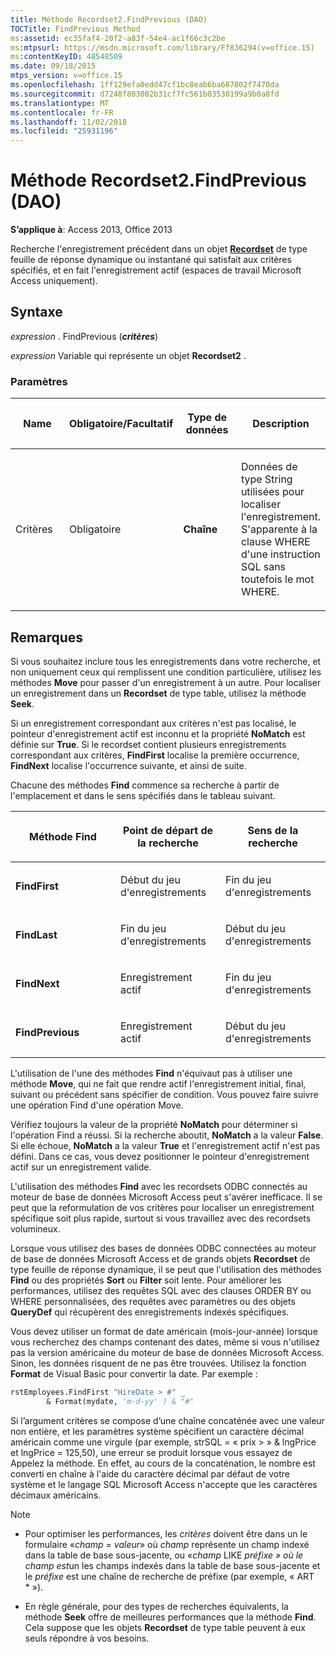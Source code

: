 ```yaml
---
title: Méthode Recordset2.FindPrevious (DAO)
TOCTitle: FindPrevious Method
ms:assetid: ec35faf4-20f2-a83f-54e4-ac1f66c3c2be
ms:mtpsurl: https://msdn.microsoft.com/library/Ff836294(v=office.15)
ms:contentKeyID: 48548509
ms.date: 09/18/2015
mtps_version: v=office.15
ms.openlocfilehash: 1ff129efa0edd47cf1bc8eab6ba687802f7470da
ms.sourcegitcommit: d7248f803002b31cf7fc561b03530199a9b0a8fd
ms.translationtype: MT
ms.contentlocale: fr-FR
ms.lasthandoff: 11/02/2018
ms.locfileid: "25931196"
---
```

# <a name="recordset2findprevious-method-dao"></a>Méthode Recordset2.FindPrevious (DAO)


**S’applique à**: Access 2013, Office 2013

Recherche l'enregistrement précédent dans un objet **[Recordset](recordset-object-dao.md)** de type feuille de réponse dynamique ou instantané qui satisfait aux critères spécifiés, et en fait l'enregistrement actif (espaces de travail Microsoft Access uniquement).

## <a name="syntax"></a>Syntaxe

*expression* . FindPrevious (***critères***)

*expression* Variable qui représente un objet **Recordset2** .

### <a name="parameters"></a>Paramètres

<table>
<colgroup>
<col style="width: 25%" />
<col style="width: 25%" />
<col style="width: 25%" />
<col style="width: 25%" />
</colgroup>
<thead>
<tr class="header">
<th><p>Name</p></th>
<th><p>Obligatoire/Facultatif</p></th>
<th><p>Type de données</p></th>
<th><p>Description</p></th>
</tr>
</thead>
<tbody>
<tr class="odd">
<td><p>Critères</p></td>
<td><p>Obligatoire</p></td>
<td><p><strong>Chaîne</strong></p></td>
<td><p>Données de type String utilisées pour localiser l'enregistrement. S'apparente à la clause WHERE d'une instruction SQL sans toutefois le mot WHERE.</p></td>
</tr>
</tbody>
</table>


## <a name="remarks"></a>Remarques

Si vous souhaitez inclure tous les enregistrements dans votre recherche, et non uniquement ceux qui remplissent une condition particulière, utilisez les méthodes **Move** pour passer d'un enregistrement à un autre. Pour localiser un enregistrement dans un **Recordset** de type table, utilisez la méthode **Seek**.

Si un enregistrement correspondant aux critères n'est pas localisé, le pointeur d'enregistrement actif est inconnu et la propriété **NoMatch** est définie sur **True**. Si le recordset contient plusieurs enregistrements correspondant aux critères, **FindFirst** localise la première occurrence, **FindNext** localise l'occurrence suivante, et ainsi de suite.

Chacune des méthodes **Find** commence sa recherche à partir de l'emplacement et dans le sens spécifiés dans le tableau suivant.

<table>
<colgroup>
<col style="width: 33%" />
<col style="width: 33%" />
<col style="width: 33%" />
</colgroup>
<thead>
<tr class="header">
<th><p>Méthode Find</p></th>
<th><p>Point de départ de la recherche</p></th>
<th><p>Sens de la recherche</p></th>
</tr>
</thead>
<tbody>
<tr class="odd">
<td><p><strong>FindFirst</strong></p></td>
<td><p>Début du jeu d'enregistrements</p></td>
<td><p>Fin du jeu d'enregistrements</p></td>
</tr>
<tr class="even">
<td><p><strong>FindLast</strong></p></td>
<td><p>Fin du jeu d'enregistrements</p></td>
<td><p>Début du jeu d'enregistrements</p></td>
</tr>
<tr class="odd">
<td><p><strong>FindNext</strong></p></td>
<td><p>Enregistrement actif</p></td>
<td><p>Fin du jeu d'enregistrements</p></td>
</tr>
<tr class="even">
<td><p><strong>FindPrevious</strong></p></td>
<td><p>Enregistrement actif</p></td>
<td><p>Début du jeu d'enregistrements</p></td>
</tr>
</tbody>
</table>


L'utilisation de l'une des méthodes **Find** n'équivaut pas à utiliser une méthode **Move**, qui ne fait que rendre actif l'enregistrement initial, final, suivant ou précédent sans spécifier de condition. Vous pouvez faire suivre une opération Find d'une opération Move.

Vérifiez toujours la valeur de la propriété **NoMatch** pour déterminer si l'opération Find a réussi. Si la recherche aboutit, **NoMatch** a la valeur **False**. Si elle échoue, **NoMatch** a la valeur **True** et l'enregistrement actif n'est pas défini. Dans ce cas, vous devez positionner le pointeur d'enregistrement actif sur un enregistrement valide.

L'utilisation des méthodes **Find** avec les recordsets ODBC connectés au moteur de base de données Microsoft Access peut s'avérer inefficace. Il se peut que la reformulation de vos critères pour localiser un enregistrement spécifique soit plus rapide, surtout si vous travaillez avec des recordsets volumineux.

Lorsque vous utilisez des bases de données ODBC connectées au moteur de base de données Microsoft Access et de grands objets **Recordset** de type feuille de réponse dynamique, il se peut que l'utilisation des méthodes **Find** ou des propriétés **Sort** ou **Filter** soit lente. Pour améliorer les performances, utilisez des requêtes SQL avec des clauses ORDER BY ou WHERE personnalisées, des requêtes avec paramètres ou des objets **QueryDef** qui récupèrent des enregistrements indexés spécifiques.

Vous devez utiliser un format de date américain (mois-jour-année) lorsque vous recherchez des champs contenant des dates, même si vous n'utilisez pas la version américaine du moteur de base de données Microsoft Access. Sinon, les données risquent de ne pas être trouvées. Utilisez la fonction **Format** de Visual Basic pour convertir la date. Par exemple :

```vb
rstEmployees.FindFirst "HireDate > #" _ 
        & Format(mydate, 'm-d-yy' ) & "#" 
```

Si l’argument critères se compose d’une chaîne concaténée avec une valeur non entière, et les paramètres système spécifient un caractère décimal américain comme une virgule (par exemple, strSQL = « prix \> » & lngPrice et lngPrice = 125,50), une erreur se produit lorsque vous essayez de Appelez la méthode. En effet, au cours de la concaténation, le nombre est converti en chaîne à l'aide du caractère décimal par défaut de votre système et le langage SQL Microsoft Access n'accepte que les caractères décimaux américains.


> [!NOTE]
> <UL>
> <LI>
> <P>Pour optimiser les performances, les <EM>critères</EM> doivent être dans un le formulaire «<EM>champ</EM> = <EM>valeur</EM>» où <EM>champ</EM> représente un champ indexé dans la table de base sous-jacente, ou «<EM>champ</EM> LIKE <EM>préfixe » où <EM>le champ</EM> est</EM>un les champs indexés dans la table de base sous-jacente et le <EM>préfixe</EM> est une chaîne de recherche de préfixe (par exemple, « ART * »).</P>
> <LI>
> <P>En règle générale, pour des types de recherches équivalents, la méthode <STRONG>Seek</STRONG> offre de meilleures performances que la méthode <STRONG>Find</STRONG>. Cela suppose que les objets <STRONG>Recordset</STRONG> de type table peuvent à eux seuls répondre à vos besoins.</P></LI></UL>


